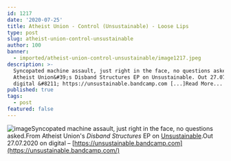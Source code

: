 ```yaml
---
id: 1217
date: '2020-07-25'
title: Atheist Union - Control (Unsustainable) - Loose Lips
type: post
slug: atheist-union-control-unsustainable
author: 100
banner:
  - imported/atheist-union-control-unsustainable/image1217.jpeg
description: >-
  Syncopated machine assault, just right in the face, no questions asked. From
  Atheist Union&#39;s Disband Structures EP on Unsustainable. Out 27.07.2020 on
  digital &#8211; https://unsustainable.bandcamp.com [...]Read More...
published: true
tags:
  - post
featured: false
---
```

![image](../imported/atheist-union-control-unsustainable/image1217.jpeg)Syncopated machine assault, just right in the face, no questions asked.From Atheist Union's _Disband Structures_ EP on [Unsustainable](https://unsustainable.bandcamp.com).Out 27.07.2020 on digital – [](https://unsustainable.bandcamp.com/)[https://unsustainable.bandcamp.com](https://unsustainable.bandcamp.com/)
